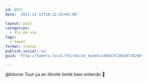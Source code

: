 ```yaml
---
id: 6971
date: '2011-12-13T18:12:25+01:00'

layout: post
categories:
  - Vis ma vie
tags:
  - tweet
format: status
publish_social: no
guid: 'http://tweets.local/?birdsite_tweet=146653718618718208'

---
```


@bitonio Tout ça en illimité limité bien entendu 🙂